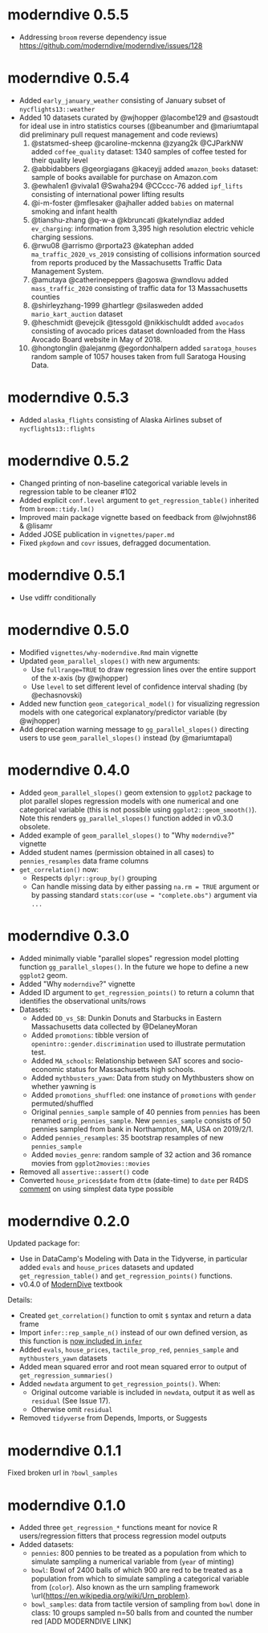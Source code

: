 # moderndive 0.5.5

* Addressing `broom` reverse dependency issue https://github.com/moderndive/moderndive/issues/128




# moderndive 0.5.4

* Added `early_january_weather` consisting of January subset of `nycflights13::weather`
* Added 10 datasets curated by @wjhopper @lacombe129 and @sastoudt for ideal use in intro statistics courses (@beanumber and @mariumtapal did preliminary pull request management and code reviews)
    1. @statsmed-sheep @caroline-mckenna @zyang2k @CJParkNW added `coffee_quality` dataset: 1340 samples of coffee tested for their quality level
    1. @abbidabbers @georgiagans @kaceyjj added `amazon_books` dataset: sample of books available for purchase on Amazon.com
    1. @ewhalen1 @vivala1 @Swaha294 @CCccc-76 added `ipf_lifts` consisting of international power lifting results
    1. @i-m-foster @mflesaker @ajhaller added `babies` on maternal smoking and infant health
    1. @tianshu-zhang @q-w-a @kbruncati @katelyndiaz added `ev_charging`: information from 3,395 high resolution electric vehicle charging sessions.
    1. @rwu08 @arrismo @rporta23 @katephan added `ma_traffic_2020_vs_2019` consisting of collisions information sourced from reports produced by the Massachusetts Traffic Data Management System.
    1. @amutaya @catherinepeppers @agoswa @wndlovu added `mass_traffic_2020` consisting of traffic data for 13 Massachusetts counties
    1. @shirleyzhang-1999 @hartlegr @silasweden added `mario_kart_auction` dataset
    1. @heschmidt @evejcik @tessgold @nikkischuldt added `avocados` consisting of avocado prices dataset downloaded from the Hass Avocado Board website in May of 2018.
    1. @hongtonglin @alejanmg @egordonhalpern added `saratoga_houses` random sample of 1057 houses taken from full Saratoga Housing Data. 




# moderndive 0.5.3

* Added `alaska_flights` consisting of Alaska Airlines subset of `nycflights13::flights`



# moderndive 0.5.2

* Changed printing of non-baseline categorical variable levels in regression table to be cleaner #102
* Added explicit `conf.level` argument to `get_regression_table()` inherited from `broom::tidy.lm()`
* Improved main package vignette based on feedback from @lwjohnst86 & @lisamr
* Added JOSE publication in `vignettes/paper.md`
* Fixed `pkgdown` and `covr` issues, defragged documentation.



# moderndive 0.5.1

* Use vdiffr conditionally



# moderndive 0.5.0

* Modified `vignettes/why-moderndive.Rmd` main vignette
* Updated `geom_parallel_slopes()` with new arguments:
    + Use `fullrange=TRUE` to draw regression lines over the entire support of the x-axis (by @wjhopper)
    + Use `level` to set different level of confidence interval shading (by @echasnovski)
* Added new function `geom_categorical_model()` for visualizing regression models with one categorical explanatory/predictor variable (by @wjhopper)
* Add deprecation warning message to `gg_parallel_slopes()` directing users to use `geom_parallel_slopes()` instead (by @mariumtapal)



# moderndive 0.4.0

* Added `geom_parallel_slopes()` geom extension to `ggplot2` package to plot parallel slopes regression models with one numerical and one categorical variable (this is not possible using `ggplot2::geom_smooth()`). Note this renders `gg_parallel_slopes()` function added in v0.3.0 obsolete.
* Added example of `geom_parallel_slopes()` to "Why `moderndive`?" vignette
* Added student names (permission obtained in all cases) to `pennies_resamples` data frame columns
* `get_correlation()` now:
    + Respects `dplyr::group_by()` grouping
    + Can handle missing data by either passing `na.rm = TRUE` argument or by passing standard `stats:cor(use = "complete.obs")` argument via `...`



# moderndive 0.3.0

* Added minimally viable "parallel slopes" regression model plotting function `gg_parallel_slopes()`. In the future we hope to define a new `ggplot2` geom.
* Added "Why `moderndive`?" vignette
* Added ID argument to `get_regression_points()` to return a column that identifies the 
observational units/rows
* Datasets:
    + Added `DD_vs_SB`: Dunkin Donuts and Starbucks in Eastern Massachusetts data collected by @DelaneyMoran
    + Added `promotions`: tibble version of `openintro::gender.discrimination` used to illustrate permutation test.
    + Added `MA_schools`: Relationship between SAT scores and socio-economic status for Massachusetts high schools.
    + Added `mythbusters_yawn`: Data from study on Mythbusters show on whether yawning is
    + Added `promotions_shuffled`: one instance of `promotions` with `gender` permuted/shuffled
    + Original `pennies_sample` sample of 40 pennies from `pennies` has been renamed `orig_pennies_sample`. New `pennies_sample` consists of 50 pennies sampled from bank in Northampton, MA, USA on 2019/2/1.
    + Added `pennies_resamples`: 35 bootstrap resamples of new `pennies_sample`
    + Added `movies_genre`: random sample of 32 action and 36 romance movies from `ggplot2movies::movies`        
* Removed all `assertive::assert()` code
* Converted `house_prices$date` from `dttm` (date-time) to `date` per R4DS [comment](https://r4ds.had.co.nz/dates-and-times.html#creating-datetimes) on using simplest data type possible



# moderndive 0.2.0

Updated package for:

- Use in DataCamp's Modeling with Data in the Tidyverse, in particular added `evals` and `house_prices` datasets and updated `get_regression_table()` and `get_regression_points()` functions. 
- v0.4.0 of [ModernDive](https://moderndive.com/) textbook

Details:

* Created `get_correlation()` function to omit `$` syntax and return a data frame
* Import `infer::rep_sample_n()` instead of our own defined version, as this function is [now included in `infer`](https://github.com/tidymodels/infer/pull/82)
* Added `evals`, `house_prices`, `tactile_prop_red`, `pennies_sample` and `mythbusters_yawn` datasets
* Added mean squared error and root mean squared error to output of `get_regression_summaries()`
* Added `newdata` argument to `get_regression_points()`. When:
    - Original outcome variable is included in `newdata`, output it as well as `residual` (See Issue 17).
    - Otherwise omit `residual`
* Removed `tidyverse` from Depends, Imports, or Suggests



# moderndive 0.1.1

Fixed broken url in `?bowl_samples`



# moderndive 0.1.0

* Added three `get_regression_*` functions meant for novice R users/regression fitters that process regression model outputs
* Added datasets:
    + `pennies`: 800 pennies to be treated as a population from which to simulate sampling a numerical variable from (`year` of minting)
    + `bowl`: Bowl of 2400 balls of which 900 are red to be treated as a population from which to simulate sampling a categorical variable from (`color`). Also known as the urn sampling framework \url{https://en.wikipedia.org/wiki/Urn_problem}. 
    + `bowl_samples`: data from tactile version of sampling from `bowl` done in class: 10 groups sampled n=50 balls from  and counted the number red [ADD MODERNDIVE LINK]
    
